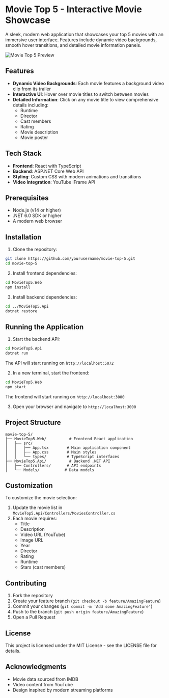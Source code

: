 # Movie Top 5 - Interactive Movie Showcase

A sleek, modern web application that showcases your top 5 movies with an immersive user interface. Features include dynamic video backgrounds, smooth hover transitions, and detailed movie information panels.

![Movie Top 5 Preview](preview.png)

## Features

- **Dynamic Video Backgrounds**: Each movie features a background video clip from its trailer
- **Interactive UI**: Hover over movie titles to switch between movies
- **Detailed Information**: Click on any movie title to view comprehensive details including:
  - Runtime
  - Director
  - Cast members
  - Rating
  - Movie description
  - Movie poster

## Tech Stack

- **Frontend**: React with TypeScript
- **Backend**: ASP.NET Core Web API
- **Styling**: Custom CSS with modern animations and transitions
- **Video Integration**: YouTube IFrame API

## Prerequisites

- Node.js (v14 or higher)
- .NET 6.0 SDK or higher
- A modern web browser

## Installation

1. Clone the repository:
```bash
git clone https://github.com/yourusername/movie-top-5.git
cd movie-top-5
```

2. Install frontend dependencies:
```bash
cd MovieTop5.Web
npm install
```

3. Install backend dependencies:
```bash
cd ../MovieTop5.Api
dotnet restore
```

## Running the Application

1. Start the backend API:
```bash
cd MovieTop5.Api
dotnet run
```
The API will start running on `http://localhost:5072`

2. In a new terminal, start the frontend:
```bash
cd MovieTop5.Web
npm start
```
The frontend will start running on `http://localhost:3000`

3. Open your browser and navigate to `http://localhost:3000`

## Project Structure

```
movie-top-5/
├── MovieTop5.Web/          # Frontend React application
│   ├── src/
│   │   ├── App.tsx        # Main application component
│   │   ├── App.css        # Main styles
│   │   └── types/         # TypeScript interfaces
├── MovieTop5.Api/          # Backend .NET API
│   ├── Controllers/       # API endpoints
│   └── Models/           # Data models
```

## Customization

To customize the movie selection:
1. Update the movie list in `MovieTop5.Api/Controllers/MoviesController.cs`
2. Each movie requires:
   - Title
   - Description
   - Video URL (YouTube)
   - Image URL
   - Year
   - Director
   - Rating
   - Runtime
   - Stars (cast members)

## Contributing

1. Fork the repository
2. Create your feature branch (`git checkout -b feature/AmazingFeature`)
3. Commit your changes (`git commit -m 'Add some AmazingFeature'`)
4. Push to the branch (`git push origin feature/AmazingFeature`)
5. Open a Pull Request

## License

This project is licensed under the MIT License - see the LICENSE file for details.

## Acknowledgments

- Movie data sourced from IMDB
- Video content from YouTube
- Design inspired by modern streaming platforms 